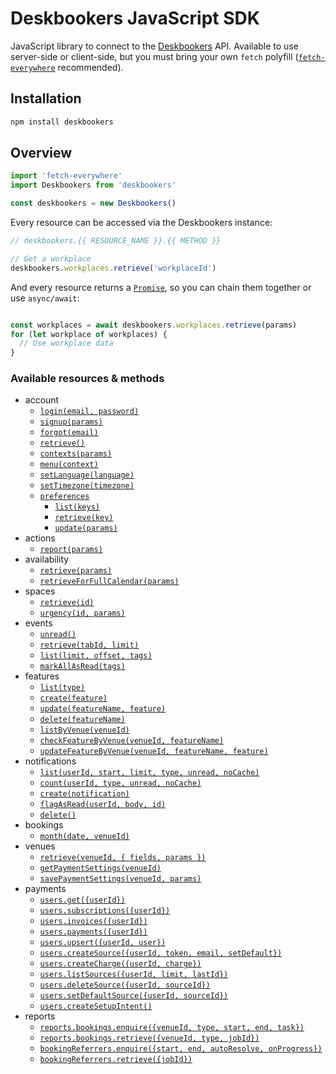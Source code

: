 # Deskbookers JavaScript SDK
JavaScript library to connect to the [Deskbookers](https://www.deskbookers.com/) API. Available to use server-side or client-side, but you must bring your own `fetch` polyfill ([`fetch-everywhere`](https://github.com/lucasfeliciano/fetch-everywhere) recommended).

## Installation
```bash
npm install deskbookers
```

## Overview

```js
import 'fetch-everywhere'
import Deskbookers from 'deskbookers'

const deskbookers = new Deskbookers()
```

Every resource can be accessed via the Deskbookers instance:

```js
// deskbookers.{{ RESOURCE_NAME }}.{{ METHOD }}

// Get a workplace
deskbookers.workplaces.retrieve('workplaceId')
```

And every resource returns a [`Promise`](https://developer.mozilla.org/en/docs/Web/JavaScript/Reference/Global_Objects/Promise), so you can chain them together or use `async/await`:

```js

const workplaces = await deskbookers.workplaces.retrieve(params)
for (let workplace of workplaces) {
  // Use workplace data
}
```

### Available resources & methods

* account
  * [`login(email, password)`](docs/account.md#loginemail-password)
  * [`signup(params)`](docs/account.md#signupparams)
  * [`forgot(email)`](docs/account.md#forgotemail)
  * [`retrieve()`](docs/account.md#retrieve)
  * [`contexts(params)`](docs/account.md#contextsparams)
  * [`menu(context)`](docs/account.md#menucontext)
  * [`setLanguage(language)`](docs/account.md#setlanguagelanguage)
  * [`setTimezone(timezone)`](docs/account.md#settimezonetimezone)
  * [`preferences`](docs/account.md#preferences)
    * [`list(keys)`](docs/account.md#listkeys)
    * [`retrieve(key)`](docs/account.md#retrievekey)
    * [`update(params)`](docs/account.md#updateparams)
* actions
  * [`report(params)`](docs/actions.md#reportparams)
* availability
  * [`retrieve(params)`](docs/availability.md#retrieveparams)
  * [`retrieveForFullCalendar(params)`](docs/availability.md#retrieveforfullcalendarparams)
* spaces
  * [`retrieve(id)`](docs/spaces.md#retrieveid)
  * [`urgency(id, params)`](docs/spaces.md#urgencyid-params)
* events
  * [`unread()`](docs/events.md#unread)
  * [`retrieve(tabId, limit)`](docs/events.md#retrievetabid-limit)
  * [`list(limit, offset, tags)`](docs/events.md#listlimit-offset-tags)
  * [`markAllAsRead(tags)`](docs/events.md#mark-all-as-read)
* features
  * [`list(type)`](docs/features.md#listtype)
  * [`create(feature)`](docs/features.md#createfeature)
  * [`update(featureName, feature)`](docs/features.md#updatefeaturename-feature)
  * [`delete(featureName)`](docs/features.md#deletefeaturename)
  * [`listByVenue(venueId)`](docs/features.md#listbyvenuevenueid)
  * [`checkFeatureByVenue(venueId, featureName)`](docs/features.md#checkfeaturebyvenuevenueid-featureName)
  * [`updateFeatureByVenue(venueId, featureName, feature)`](docs/features.md#updatefeaturebyvenuevenueid-featurename-feature)
* notifications
  * [`list(userId, start, limit, type, unread, noCache)`](docs/notifications.md#listuserid-start-limit-type-unread-nocache)
  * [`count(userId, type, unread, noCache)`](docs/notifications.md#countuserid-start-limit-type-unread-nocache)
  * [`create(notification)`](docs/notifications.md#createnotification)
  * [`flagAsRead(userId, body, id)`](docs/notifications.md#flagasreaduserid-body-id)
  * [`delete()`](docs/notifications.md#delete)
* bookings
  * [`month(date, venueId)`](docs/bookings.md#monthdate-venueid)
* venues
  * [`retrieve(venueId, { fields, params })`](docs/venues.md#retrievevenueid--fields-params-)
  * [`getPaymentSettings(venueId)`](docs/venues.md#getpaymentsettings-venueId)
  * [`savePaymentSettings(venueId, params)`](docs/venues.md#savepaymentsettings-venueId-params)
* payments
  * [`users.get({userId})`](docs/payments.md#users.getuserid)
  * [`users.subscriptions({userId})`](docs/payments.md#users.subscriptionsuserid)
  * [`users.invoices({userId})`](docs/payments.md#users.invoicesuserid)
  * [`users.payments({userId})`](docs/payments.md#users.paymentsuserid)
  * [`users.upsert({userId, user})`](docs/payments.md#users.upsertuserId-user)
  * [`users.createSource({userId, token, email, setDefault})`](docs/payments.md#users.createSourceuserid-token-email-setdefault)
  * [`users.createCharge({userId, charge})`](docs/payments.md#users.createchargeuserid-charge)
  * [`users.listSources({userId, limit, lastId})`](docs/payments.md#users.listsourcesuserid-limit-lastid)
  * [`users.deleteSource({userId, sourceId})`](docs/payments.md#users.deletesourceuserid-sourceid)
  * [`users.setDefaultSource({userId, sourceId})`](docs/payments.md#users.setdefaultsourceuserid-sourceid)
  * [`users.createSetupIntent()`](docs/payments.md#users.createsetupintent)
* reports
  * [`reports.bookings.enquire({venueId, type, start, end, task})`](docs/reports.md#bookingsenquirevenueid-type-start-end-task)
  * [`reports.bookings.retrieve({venueId, type, jobId})`](docs/reports.md#bookingsretrievevenueid-type-jobid)
  * [`bookingReferrers.enquire({start, end, autoResolve, onProgress})`](docs/reports.md#bookingreferrersenquirestart-end-autoretrieve-onprogress)
  * [`bookingReferrers.retrieve({jobId})`](docs/reports.md#bookingreferrersretrievejobid)
